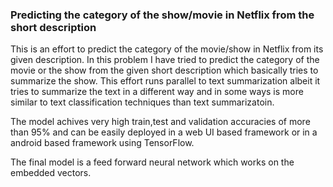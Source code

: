### Predicting the category of the show/movie in Netflix from the short description 

This is an effort to predict the category of the movie/show in Netflix from its given description. 
In this problem I have tried to predict the category of the movie or the show from the given short
description which basically tries to summarize the show. 
This effort runs parallel to text summarization albeit it tries to summarize the text in a different
way and in some ways is more similar to text classification techniques than text summarizatoin. 

The model achives very high train,test and validation accuracies of more than 95% and can be easily deployed 
in a web UI based framework or in a android based framework using TensorFlow. 

The final model is a feed forward neural network which works on the embedded vectors. 
